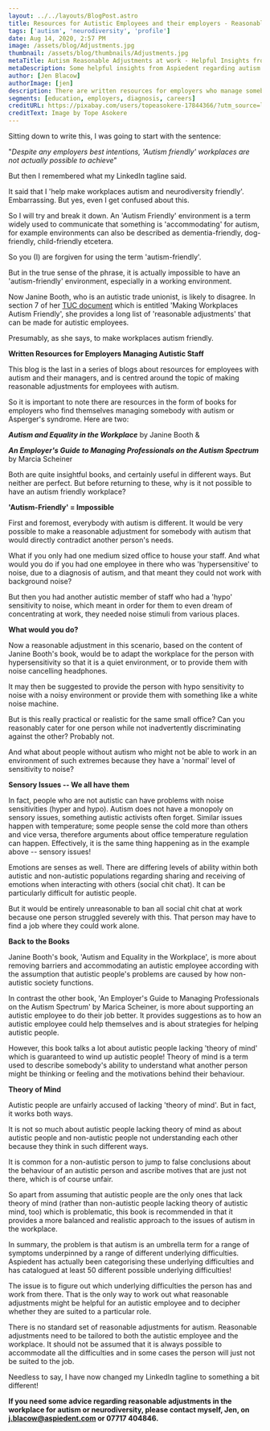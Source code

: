 ```yaml
---
layout: ../../layouts/BlogPost.astro
title: Resources for Autistic Employees and their employers - Reasonable Adjustments.
tags: ['autism', 'neurodiversity', 'profile']
date: Aug 14, 2020, 2:57 PM
image: /assets/blog/Adjustments.jpg
thumbnail: /assets/blog/thumbnails/Adjustments.jpg
metaTitle: Autism Reasonable Adjustments at work - Helpful Insights from Aspiedent
metaDescription: Some helpful insights from Aspiedent regarding autism reasonable adjustments at work.
author: [Jen Blacow]
authorImage: [jen]
description: There are written resources for employers who manage somebody with autism. Here we explore reasonable adjustments at work and explain some common misunderstandings.
segments: [education, employers, diagnosis, careers]
creditURL: https://pixabay.com/users/topeasokere-17844366/?utm_source=link-attribution&utm_medium=referral&utm_campaign=image&utm_content=5481108
creditText: Image by Tope Asokere
---
```

Sitting down to write this, I was going to start with the sentence:

"*Despite any employers best intentions, 'Autism friendly' workplaces
are not actually possible to achieve*"

But then I remembered what my LinkedIn tagline said.

It said that I 'help make workplaces autism and neurodiversity
friendly'. Embarrassing. But yes, even I get confused about this.

So I will try and break it down. An 'Autism Friendly' environment is a
term widely used to communicate that something is 'accommodating' for
autism, for example environments can also be described as
dementia-friendly, dog-friendly, child-friendly etcetera.

So you (I) are forgiven for using the term 'autism-friendly'.

But in the true sense of the phrase, it is actually impossible to have
an 'autism-friendly' environment, especially in a working environment.

Now Janine Booth, who is an autistic trade unionist, is likely to
disagree. In section 7 of her [TUC document](https://www.tuc.org.uk/sites/default/files/Autism.pdf) which is
entitled 'Making Workplaces Autism Friendly', she provides a long list
of 'reasonable adjustments' that can be made for autistic employees.

Presumably, as she says, to make workplaces autism friendly.

**Written Resources for Employers Managing Autistic Staff**

This blog is the last in a series of blogs about resources for employees
with autism and their managers, and is centred around the topic of
making reasonable adjustments for employees with autism.

So it is important to note there are resources in the form of books for
employers who find themselves managing somebody with autism or
Asperger's syndrome. Here are two:

***Autism and Equality in the Workplace*** by Janine Booth &

***An Employer's Guide to Managing Professionals on the Autism Spectrum*** by Marcia Scheiner

Both are quite insightful books, and certainly useful in different ways.
But neither are perfect. But before returning to these, why is it not
possible to have an autism friendly workplace?

**'Autism-Friendly' = Impossible**

First and foremost, everybody with autism is different. It would be very
possible to make a reasonable adjustment for somebody with autism that
would directly contradict another person's needs.

What if you only had one medium sized office to house your staff. And
what would you do if you had one employee in there who was
'hypersensitive' to noise, due to a diagnosis of autism, and that meant
they could not work with background noise?

But then you had another autistic member of staff who had a 'hypo'
sensitivity to noise, which meant in order for them to even dream of
concentrating at work, they needed noise stimuli from various places.

**What would you do?**

Now a reasonable adjustment in this scenario, based on the content of
Janine Booth's book, would be to adapt the workplace for the person with
hypersensitivity so that it is a quiet environment, or to provide them
with noise cancelling headphones.

It may then be suggested to provide the person with hypo sensitivity to
noise with a noisy environment or provide them with something like a
white noise machine.

But is this really practical or realistic for the same small office? Can
you reasonably cater for one person while not inadvertently
discriminating against the other? Probably not.

And what about people without autism who might not be able to work in an
environment of such extremes because they have a 'normal' level of
sensitivity to noise?

**Sensory Issues -- We all have them**

In fact, people who are not autistic can have problems with noise
sensitivities (hyper and hypo). Autism does not have a monopoly on
sensory issues, something autistic activists often forget. Similar
issues happen with temperature; some people sense the cold more than
others and vice versa, therefore arguments about office temperature
regulation can happen. Effectively, it is the same thing happening as in
the example above -- sensory issues!

Emotions are senses as well. There are differing levels of ability
within both autistic and non-autistic populations regarding sharing and
receiving of emotions when interacting with others (social chit chat).
It can be particularly difficult for autistic people.

But it would be entirely unreasonable to ban all social chit chat at
work because one person struggled severely with this. That person may
have to find a job where they could work alone.

**Back to the Books**

Janine Booth's book, 'Autism and Equality in the Workplace', is more
about removing barriers and accommodating an autistic employee according
with the assumption that autistic people's problems are caused by how
non-autistic society functions.

In contrast the other book, 'An Employer's Guide to Managing
Professionals on the Autism Spectrum' by Marica Scheiner, is more about
supporting an autistic employee to do their job better. It provides
suggestions as to how an autistic employee could help themselves and is
about strategies for helping autistic people.

However, this book talks a lot about autistic people lacking 'theory of
mind' which is guaranteed to wind up autistic people! Theory of mind is
a term used to describe somebody's ability to understand what another
person might be thinking or feeling and the motivations behind their
behaviour.

**Theory of Mind**

Autistic people are unfairly accused of lacking 'theory of mind'. But in
fact, it works both ways.

It is not so much about autistic people lacking theory of mind as about
autistic people and non-autistic people not understanding each other
because they think in such different ways.

It is common for a non-autistic person to jump to false conclusions
about the behaviour of an autistic person and ascribe motives that are
just not there, which is of course unfair.

So apart from assuming that autistic people are the only ones that lack
theory of mind (rather than non-autistic people lacking theory of
autistic mind, too) which is problematic, this book is recommended in
that it provides a more balanced and realistic approach to the issues of
autism in the workplace.

In summary, the problem is that autism is an umbrella term for a range
of symptoms underpinned by a range of different underlying difficulties.
Aspiedent has actually been categorising these underlying difficulties
and has catalogued at least 50 different possible underlying
difficulties!

The issue is to figure out which underlying difficulties the person has
and work from there. That is the only way to work out what reasonable
adjustments might be helpful for an autistic employee and to decipher
whether they are suited to a particular role.

There is no standard set of reasonable adjustments for autism.
Reasonable adjustments need to be tailored to both the autistic employee
and the workplace. It should not be assumed that it is always possible
to accommodate all the difficulties and in some cases the person will
just not be suited to the job.

Needless to say, I have now changed my LinkedIn tagline to something a
bit different!

**If you need some advice regarding reasonable adjustments in the workplace for autism or neurodiversity, please contact myself, Jen, on <j.blacow@aspiedent.com> or 07717 404846.**
